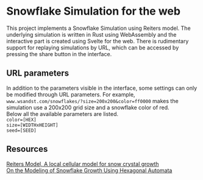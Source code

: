# Snowflake Simulation for the web
This project implements a Snowflake Simulation using Reiters model. The underlying simulation is written in Rust using WebAssembly and the interactive part is created using Svelte for the web. There is rudimentary support for replaying simulations by URL, which can be accessed by
pressing the share button in the interface.

## URL parameters
In addition to the parameters visible in the interface, some settings can only be modified through URL parameters. For example,
`www.wsandst.com/snowflakes/?size=200x200&color=ff0000` makes the simulation use a 200x200 grid size and a snowflake color of red.  
Below all the available parameters are listed.  
`color=[HEX]`  
`size=[WIDTHxHEIGHT]`  
`seed=[SEED]`



## Resources
[Reiters Model, A local cellular model for snow crystal growth](http://www.patarnott.com/pdf/SnowCrystalGrowth.pdf)  
[On the Modeling of Snowflake Growth Using Hexagonal Automata](https://math.mit.edu/research/highschool/primes/materials/2014/Li-Jessica.pdf)